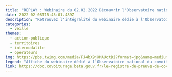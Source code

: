 ```yaml
---
title: "REPLAY : Webinaire du 02.02.2022 Découvrir l'Observatoire national du covoiturage au quotidien"
date: 2022-02-08T15:45:01.489Z
description: "Retrouvez l'intégralité du webinaire dédié à l'Observatoire national du covoiturage au quotidien du mercredi 2 février 2022. Un événement animé par Registre de preuve de covoiturage, la Direction générale des infrastructures, des transports et de la mer, Commissariat Général au Développement durable, le Cerema, l'ADEME, le GART (Groupement des Autorités Responsables de Transport) et la La Région Occitanie"
categories: 
  - veille
themes: 
  - action-publique
  - territoires
  - intermodalite
  - operateurs
img: https://pbs.twimg.com/media/FJ4bX9jXMAUctDi?format=jpg&name=medium
legend: "Affiche du webinaire dédié à l'Observatoire national du covoiturage au quotidien"
link: https://doc.covoiturage.beta.gouv.fr/le-registre-de-preuve-de-covoiturage/kit-de-communication/webinaires
---
```

